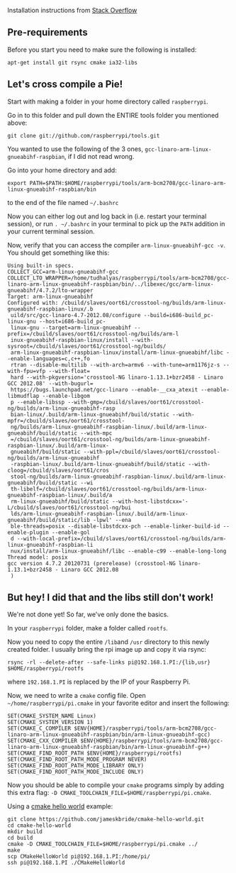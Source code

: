 Installation instructions from [Stack Overflow](https://stackoverflow.com/questions/19162072/installing-raspberry-pi-cross-compiler/19269715#19269715)

Pre-requirements
----------------
Before you start you need to make sure the following is installed:

    apt-get install git rsync cmake ia32-libs

Let's cross compile a Pie!
--------------------------
Start with making a folder in your home directory called `raspberrypi`.

Go in to this folder and pull down the ENTIRE tools folder you mentioned above:

    git clone git://github.com/raspberrypi/tools.git

You wanted to use the following of the 3 ones, `gcc-linaro-arm-linux-gnueabihf-raspbian`, if I did not read wrong.

Go into your home directory and add:

    export PATH=$PATH:$HOME/raspberrypi/tools/arm-bcm2708/gcc-linaro-arm-linux-gnueabihf-raspbian/bin

to the end of the file named `~/.bashrc`

Now you can either log out and log back in (i.e. restart your terminal session), or run `. ~/.bashrc` in your terminal to pick up the `PATH` addition in your current terminal session.

Now, verify that you can access the compiler `arm-linux-gnueabihf-gcc -v`. You should get something like this:

    Using built-in specs.
    COLLECT_GCC=arm-linux-gnueabihf-gcc
    COLLECT_LTO_WRAPPER=/home/tudhalyas/raspberrypi/tools/arm-bcm2708/gcc-linaro-arm-linux-gnueabihf-raspbian/bin/../libexec/gcc/arm-linux-gnueabihf/4.7.2/lto-wrapper
    Target: arm-linux-gnueabihf
    Configured with: /cbuild/slaves/oort61/crosstool-ng/builds/arm-linux-gnueabihf-raspbian-linux/.b
     uild/src/gcc-linaro-4.7-2012.08/configure --build=i686-build_pc-linux-gnu --host=i686-build_pc-
     linux-gnu --target=arm-linux-gnueabihf --prefix=/cbuild/slaves/oort61/crosstool-ng/builds/arm-l
     inux-gnueabihf-raspbian-linux/install --with-sysroot=/cbuild/slaves/oort61/crosstool-ng/builds/
     arm-linux-gnueabihf-raspbian-linux/install/arm-linux-gnueabihf/libc --enable-languages=c,c++,fo
     rtran --disable-multilib --with-arch=armv6 --with-tune=arm1176jz-s --with-fpu=vfp --with-float=
     hard --with-pkgversion='crosstool-NG linaro-1.13.1+bzr2458 - Linaro GCC 2012.08' --with-bugurl=
     https://bugs.launchpad.net/gcc-linaro --enable-__cxa_atexit --enable-libmudflap --enable-libgom
     p --enable-libssp --with-gmp=/cbuild/slaves/oort61/crosstool-ng/builds/arm-linux-gnueabihf-rasp
     bian-linux/.build/arm-linux-gnueabihf/build/static --with-mpfr=/cbuild/slaves/oort61/crosstool-
     ng/builds/arm-linux-gnueabihf-raspbian-linux/.build/arm-linux-gnueabihf/build/static --with-mpc
     =/cbuild/slaves/oort61/crosstool-ng/builds/arm-linux-gnueabihf-raspbian-linux/.build/arm-linux-
     gnueabihf/build/static --with-ppl=/cbuild/slaves/oort61/crosstool-ng/builds/arm-linux-gnueabihf
     -raspbian-linux/.build/arm-linux-gnueabihf/build/static --with-cloog=/cbuild/slaves/oort61/cros
     stool-ng/builds/arm-linux-gnueabihf-raspbian-linux/.build/arm-linux-gnueabihf/build/static --wi
     th-libelf=/cbuild/slaves/oort61/crosstool-ng/builds/arm-linux-gnueabihf-raspbian-linux/.build/a
     rm-linux-gnueabihf/build/static --with-host-libstdcxx='-L/cbuild/slaves/oort61/crosstool-ng/bui
     lds/arm-linux-gnueabihf-raspbian-linux/.build/arm-linux-gnueabihf/build/static/lib -lpwl' --ena
     ble-threads=posix --disable-libstdcxx-pch --enable-linker-build-id --enable-plugin --enable-gol
     d --with-local-prefix=/cbuild/slaves/oort61/crosstool-ng/builds/arm-linux-gnueabihf-raspbian-li
     nux/install/arm-linux-gnueabihf/libc --enable-c99 --enable-long-long
    Thread model: posix
    gcc version 4.7.2 20120731 (prerelease) (crosstool-NG linaro-1.13.1+bzr2458 - Linaro GCC 2012.08
     )

But hey! I did that and the libs still don't work!
-------

We're not done yet! So far, we've only done the basics.

In your `raspberrypi` folder, make a folder called `rootfs`.

Now you need to copy the entire `/lib`and `/usr` directory to this newly created folder. I usually bring the rpi image up and copy it via rsync:

    rsync -rl --delete-after --safe-links pi@192.168.1.PI:/{lib,usr} $HOME/raspberrypi/rootfs

where `192.168.1.PI` is replaced by the IP of your Raspberry Pi.

Now, we need to write a `cmake` config file. Open `~/home/raspberrypi/pi.cmake` in your favorite editor and insert the following:

    SET(CMAKE_SYSTEM_NAME Linux)
    SET(CMAKE_SYSTEM_VERSION 1)
    SET(CMAKE_C_COMPILER $ENV{HOME}/raspberrypi/tools/arm-bcm2708/gcc-linaro-arm-linux-gnueabihf-raspbian/bin/arm-linux-gnueabihf-gcc)
    SET(CMAKE_CXX_COMPILER $ENV{HOME}/raspberrypi/tools/arm-bcm2708/gcc-linaro-arm-linux-gnueabihf-raspbian/bin/arm-linux-gnueabihf-g++)
    SET(CMAKE_FIND_ROOT_PATH $ENV{HOME}/raspberrypi/rootfs)
    SET(CMAKE_FIND_ROOT_PATH_MODE_PROGRAM NEVER)
    SET(CMAKE_FIND_ROOT_PATH_MODE_LIBRARY ONLY)
    SET(CMAKE_FIND_ROOT_PATH_MODE_INCLUDE ONLY)

Now you should be able to compile your `cmake` programs simply by adding this extra flag: `-D CMAKE_TOOLCHAIN_FILE=$HOME/raspberrypi/pi.cmake`. 

Using a <a href="https://github.com/jameskbride/cmake-hello-world">cmake hello world</a> example:

    git clone https://github.com/jameskbride/cmake-hello-world.git 
    cd cmake-hello-world
    mkdir build
    cd build
    cmake -D CMAKE_TOOLCHAIN_FILE=$HOME/raspberrypi/pi.cmake ../
    make
    scp CMakeHelloWorld pi@192.168.1.PI:/home/pi/
    ssh pi@192.168.1.PI ./CMakeHelloWorld
